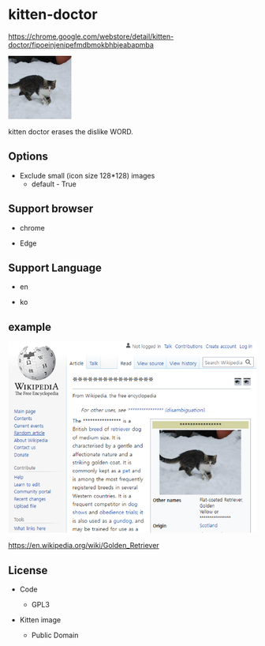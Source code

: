 # kitten-doctor

https://chrome.google.com/webstore/detail/kitten-doctor/fipoeinjenipefmdbmokbhbjeabapmba

![](icon/public_domain_kitten_icon.png)

kitten doctor erases the dislike WORD.

## Options

* Exclude small (icon size 128*128) images
  * default - True

## Support browser

* chrome

* Edge

## Support Language

* en

* ko

## example

![](example_1.PNG)

https://en.wikipedia.org/wiki/Golden_Retriever

## License

* Code
  * GPL3 

* Kitten image
  * Public Domain